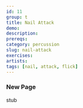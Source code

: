 ```yaml
---
id: 11
group: t
title: Nail Attack
demo: 
description:
prereqs: 
category: percussion
slug: nail-attack
exercises:
artists: 
tags: [nail, attack, flick]
---
```


### New Page

stub
